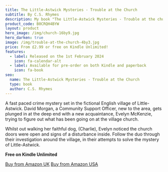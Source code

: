 ```yaml
---
title: The Little-Astwick Mysteries - Trouble at the Church
subtitle: By C.S. Rhymes
description: My book "The Little-Astwick Mysteries - Trouble at the church" is available for pre-order from the Amazon Kindle store.
product_code: B0CRQH4BYW
layout: product
hero_image: /img/church-16by9.jpg
hero_darken: true
image: /img/trouble-at-the-church-4by3.jpg
price: From £2.99 or free on Kindle Unlimited!
features:
  - label: Released on the 1st February 2024
    icon: fa-calendar-alt
  - label: Available for pre-order on both Kindle and paperback
    icon: fa-book
seo:
  name: The Little-Astwick Mysteries - Trouble at the Church
  type: book
  author: C.S. Rhymes
---
```


A fast paced crime mystery set in the fictional English village of Little-Astwick. David Morgan, a Community Support Officer, new to the area, gets plunged in at the deep end with a new acquaintance, Evelyn McKenzie, trying to figure out what has been going on at the village church.

Whilst out walking her faithful dog, (Charlie), Evelyn noticed the church doors were open and signs of a disturbance inside. Follow the duo through their investigation around the village, in their attempts to solve the mystery of Little-Astwick.

<p><strong>Free on Kindle Unlimited</strong></p>

<div class="buttons is-centered">
<a href="https://www.amazon.co.uk/dp/B0CRQH4BYW" class="button is-info" target="_blank">Buy from Amazon UK</a>
<a href="https://www.amazon.com/dp/B0CRQH4BYW" class="button is-info" target="_blank">Buy from Amazon USA</a>
</div>
